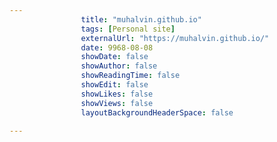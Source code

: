 ---
                title: "muhalvin.github.io"
                tags: [Personal site]
                externalUrl: "https://muhalvin.github.io/"
                date: 9968-08-08
                showDate: false
                showAuthor: false
                showReadingTime: false
                showEdit: false
                showLikes: false
                showViews: false
                layoutBackgroundHeaderSpace: false
                ---
